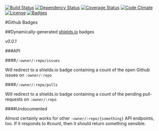 [![Build Status](https://travis-ci.org/pikesley/githubbadges.svg)](https://travis-ci.org/pikesley/githubbadges)
[![Dependency Status](http://img.shields.io/gemnasium/pikesley/githubbadges.svg)](https://gemnasium.com/pikesley/githubbadges)
[![Coverage Status](http://img.shields.io/coveralls/pikesley/githubbadges.svg)](https://coveralls.io/r/pikesley/githubbadges)
[![Code Climate](http://img.shields.io/codeclimate/github/pikesley/githubbadges.svg)](https://codeclimate.com/github/pikesley/githubbadges)
[![License](http://img.shields.io/:license-mit-blue.svg)](http://pikesley.mit-license.org)
[![Badges](http://img.shields.io/:badges-6/6-ff6799.svg)](https://github.com/badges/badgerbadgerbadger)

#Github Badges

##Dynamically-generated [shields.io](http://shields.io/) badges

_v0.0.1_

###API

####`/:owner/:repo/issues`

Will redirect to a shields.io badge containing a count of the open Github issues on `:owner/:repo`

####`/:owner/:repo/pulls`

Will redirect to a shields.io badge containing a count of the pending pull-requests on `:owner/:repo`

####Undocumented

Almost certainly works for other `:owner/:repo/{something}` API endpoints, too. If it responds to #count, then it should return something sensible.
